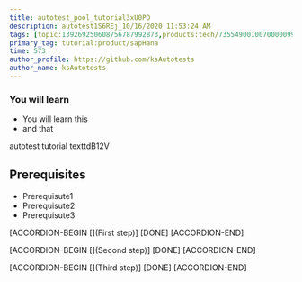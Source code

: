 ```yaml
---
title: autotest_pool_tutorial3xU0PD
description: autotest1S6REj_10/16/2020 11:53:24 AM
tags: [topic:139269250608756787992873,products:tech/73554900100700000996,tutorial:experience/advanced]
primary_tag: tutorial:product/sapHana
time: 573
author_profile: https://github.com/ksAutotests
author_name: ksAutotests
---
```

### You will learn
- You will learn this
- and that

autotest tutorial texttdB12V

## Prerequisites
- Prerequisute1
- Prerequisute2
- Prerequisute3

[ACCORDION-BEGIN [](First step)]
[DONE]
[ACCORDION-END]

[ACCORDION-BEGIN [](Second step)]
[DONE]
[ACCORDION-END]

[ACCORDION-BEGIN [](Third step)]
[DONE]
[ACCORDION-END]

